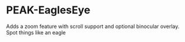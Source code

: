 # PEAK-EaglesEye
Adds a zoom feature with scroll support and optional binocular overlay. Spot things like an eagle
